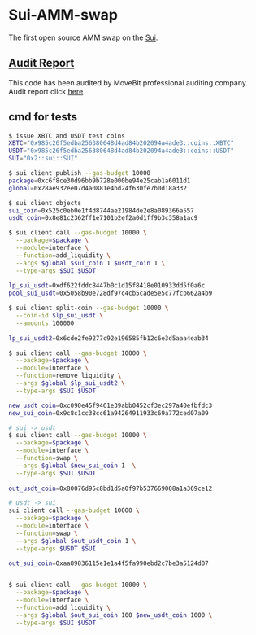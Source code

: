 # Sui-AMM-swap

The first open source AMM swap on the [Sui](https://github.com/MystenLabs).

## [Audit Report](https://movebit.xyz/file/Sui-AMM-swap-Contracts-Audit-Report.pdf)
This code has been audited by MoveBit professional auditing company. 
Audit report click [here](https://github.com/OmniBTC/Sui-AMM-swap/blob/main/Sui-AMM-swap%20Contracts%20Audit%20Report%20(5).pdf)

## cmd for tests
```bash
$ issue XBTC and USDT test coins
XBTC="0x985c26f5edba256380648d4ad84b202094a4ade3::coins::XBTC"
USDT="0x985c26f5edba256380648d4ad84b202094a4ade3::coins::USDT"
SUI="0x2::sui::SUI"

$ sui client publish --gas-budget 10000
package=0xc6f8ce30d96bb9b728e000be94e25cab1a6011d1
global=0x28ae932ee07d4a0881e4bd24f630fe7b0d18a332

$ sui client objects
sui_coin=0x525c0eb0e1f4d8744ae21984de2e8a089366a557
usdt_coin=0x8e81c2362ff1e7101b2ef2a0d1ff9b3c358a1ac9

$ sui client call --gas-budget 10000 \
  --package=$package \
  --module=interface \
  --function=add_liquidity \
  --args $global $sui_coin 1 $usdt_coin 1 \
  --type-args $SUI $USDT
  
lp_sui_usdt=0xdf622fddc8447b0c1d15f8418e010933dd5f0a6c 
pool_sui_usdt=0x5058b90e728df97c4cb5cade5e5c77fcb662a4b9

$ sui client split-coin --gas-budget 10000 \
  --coin-id $lp_sui_usdt \
  --amounts 100000
  
lp_sui_usdt2=0x6cde2fe9277c92e196585fb12c6e3d5aaa4eab34

$ sui client call --gas-budget 10000 \
  --package=$package \
  --module=interface \
  --function=remove_liquidity \
  --args $global $lp_sui_usdt2 \
  --type-args $SUI $USDT

new_usdt_coin=0xc090e45f9461e39abb0452cf3ec297a40efbfdc3
new_sui_coin=0x9c8c1cc38cc61a94264911933c69a772ced07a09

# sui -> usdt
$ sui client call --gas-budget 10000 \
  --package=$package \
  --module=interface \
  --function=swap \
  --args $global $new_sui_coin 1  \
  --type-args $SUI $USDT
  
out_usdt_coin=0x80076d95c8bd1d5a0f97b537669008a1a369ce12

# usdt -> sui
sui client call --gas-budget 10000 \
  --package=$package \
  --module=interface \
  --function=swap \
  --args $global $out_usdt_coin 1 \
  --type-args $USDT $SUI

out_sui_coin=0xaa89836115e1e1a4f5fa990ebd2c7be3a5124d07


$ sui client call --gas-budget 10000 \
  --package=$package \
  --module=interface \
  --function=add_liquidity \
  --args $global $out_sui_coin 100 $new_usdt_coin 1000 \
  --type-args $SUI $USDT
```
